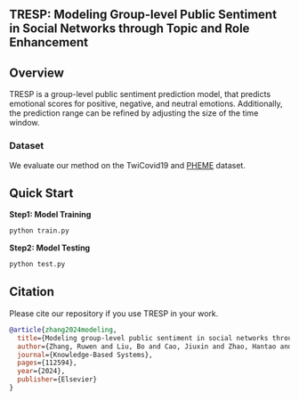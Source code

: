 ## TRESP: Modeling Group-level Public Sentiment in Social Networks through Topic and Role Enhancement


## Overview
TRESP is a group-level public sentiment prediction model, that predicts emotional scores for positive, negative, and neutral emotions. Additionally, the prediction range can be refined by adjusting the size of the time window.


### Dataset
We evaluate our method on the TwiCovid19 and [PHEME](https://www.kaggle.com/datasets/usharengaraju/pheme-dataset) dataset.


## Quick Start
**Step1: Model Training**
```python
python train.py
```

**Step2: Model Testing**
```python
python test.py
```


## Citation
Please cite our repository if you use TRESP in your work.
```bibtex
@article{zhang2024modeling,
  title={Modeling group-level public sentiment in social networks through topic and role enhancement},
  author={Zhang, Ruwen and Liu, Bo and Cao, Jiuxin and Zhao, Hantao and Sun, Xuheng and Liu, Yan and Sun, Xiangguo},
  journal={Knowledge-Based Systems},
  pages={112594},
  year={2024},
  publisher={Elsevier}
}
```
